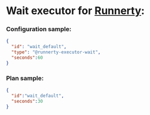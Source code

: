# Wait executor for [Runnerty]:

### Configuration sample:
```json
{
  "id": "wait_default",
  "type": "@runnerty-executor-wait",
  "seconds":60
}
```

### Plan sample:
```json
{
  "id":"wait_default",
  "seconds":30
}
```


[Runnerty]: http://www.runnerty.io
